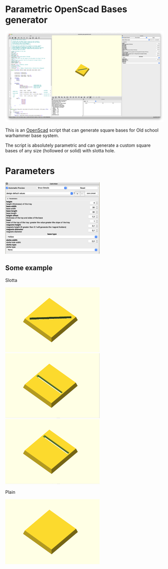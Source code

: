 # Parametric OpenScad Bases generator
![Bases generator](main_bases.png "Bases generator")

This is an [OpenScad](http://openscad.org/index.html) script that can generate square bases for Old school warhammer base system.

The script is absolutely parametric and can generate a custom square bases of any size (hollowed or solid) with slotta hole.

# Parameters

<img src="base_parameter.png" alt=parameter width="300" >

## Some example 

Slotta

<img src="base_a.png" alt=base_a width="300" >
<img src="base_b.png" alt=base_b width="300" >
<img src="base_c.png" alt=base_c width="300" >

Plain

<img src="base_d.png" alt=base_d width="300" >
